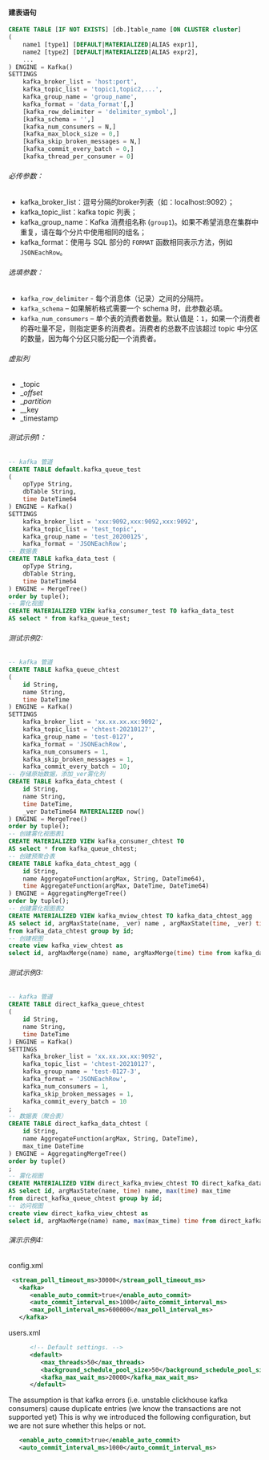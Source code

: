#### 建表语句

```sql
CREATE TABLE [IF NOT EXISTS] [db.]table_name [ON CLUSTER cluster]
(
    name1 [type1] [DEFAULT|MATERIALIZED|ALIAS expr1],
    name2 [type2] [DEFAULT|MATERIALIZED|ALIAS expr2],
    ...
) ENGINE = Kafka()
SETTINGS
    kafka_broker_list = 'host:port',
    kafka_topic_list = 'topic1,topic2,...',
    kafka_group_name = 'group_name',
    kafka_format = 'data_format'[,]
    [kafka_row_delimiter = 'delimiter_symbol',]
    [kafka_schema = '',]
    [kafka_num_consumers = N,]
    [kafka_max_block_size = 0,]
    [kafka_skip_broken_messages = N,]
    [kafka_commit_every_batch = 0,]
    [kafka_thread_per_consumer = 0]
```

###### 必传参数：

- kafka_broker_list：逗号分隔的broker列表（如：localhost:9092）；
- kafka_topic_list：kafka topic 列表；
- kafka_group_name：Kafka 消费组名称 (`group1`)。如果不希望消息在集群中重复，请在每个分片中使用相同的组名；
- kafka_format：使用与 SQL 部分的 `FORMAT` 函数相同表示方法，例如 `JSONEachRow`。

###### 选填参数：

- `kafka_row_delimiter` - 每个消息体（记录）之间的分隔符。
- `kafka_schema` – 如果解析格式需要一个 schema 时，此参数必填。
- `kafka_num_consumers` – 单个表的消费者数量。默认值是：`1`，如果一个消费者的吞吐量不足，则指定更多的消费者。消费者的总数不应该超过 topic 中分区的数量，因为每个分区只能分配一个消费者。

###### 虚拟列

- _topic
- __offset_
- __partition_
- __key
- _timestamp

###### 测试示例1：

```sql
-- kafka 管道
CREATE TABLE default.kafka_queue_test
(
    opType String,
    dbTable String,
    time DateTime64
) ENGINE = Kafka()
SETTINGS
    kafka_broker_list = 'xxx:9092,xxx:9092,xxx:9092',
    kafka_topic_list = 'test_topic',
    kafka_group_name = 'test_20200125',
    kafka_format = 'JSONEachRow';
-- 数据表
CREATE TABLE kafka_data_test (
    opType String,
    dbTable String,
    time DateTime64
) ENGINE = MergeTree()
order by tuple();
-- 雾化视图
CREATE MATERIALIZED VIEW kafka_consumer_test TO kafka_data_test
AS select * from kafka_queue_test;
```

###### 测试示例2:

```sql
-- kafka 管道
CREATE TABLE kafka_queue_chtest
(
    id String,
    name String,
    time DateTime
) ENGINE = Kafka()
SETTINGS
    kafka_broker_list = 'xx.xx.xx.xx:9092',
    kafka_topic_list = 'chtest-20210127',
    kafka_group_name = 'test-0127',
    kafka_format = 'JSONEachRow',
    kafka_num_consumers = 1,
    kafka_skip_broken_messages = 1,
    kafka_commit_every_batch = 10;
-- 存储原始数据，添加_ver雾化列
CREATE TABLE kafka_data_chtest (
    id String,
    name String,
    time DateTime,
    _ver DateTime64 MATERIALIZED now()
) ENGINE = MergeTree()
order by tuple();
-- 创建雾化视图表1
CREATE MATERIALIZED VIEW kafka_consumer_chtest TO 
AS select * from kafka_queue_chtest;
-- 创建预聚合表
CREATE TABLE kafka_data_chtest_agg (
    id String,
    name AggregateFunction(argMax, String, DateTime64),
    time AggregateFunction(argMax, DateTime, DateTime64)
) ENGINE = AggregatingMergeTree()
order by tuple();
-- 创建雾化视图表2
CREATE MATERIALIZED VIEW kafka_mview_chtest TO kafka_data_chtest_agg
AS select id, argMaxState(name, _ver) name , argMaxState(time, _ver) time
from kafka_data_chtest group by id;
-- 创建视图
create view kafka_view_chtest as 
select id, argMaxMerge(name) name, argMaxMerge(time) time from kafka_data_chtest_agg group by id;
```

###### 测试示例3:

```sql
-- kafka 管道
CREATE TABLE direct_kafka_queue_chtest
(
    id String,
    name String,
    time DateTime
) ENGINE = Kafka()
SETTINGS
    kafka_broker_list = 'xx.xx.xx.xx:9092',
    kafka_topic_list = 'chtest-20210127',
    kafka_group_name = 'test-0127-3',
    kafka_format = 'JSONEachRow',
    kafka_num_consumers = 1,
    kafka_skip_broken_messages = 1,
    kafka_commit_every_batch = 10
;
-- 数据表（聚合表）
CREATE TABLE direct_kafka_data_chtest (
    id String,
    name AggregateFunction(argMax, String, DateTime),
    max_time DateTime
) ENGINE = AggregatingMergeTree()
order by tuple()
;
-- 雾化视图
CREATE MATERIALIZED VIEW direct_kafka_mview_chtest TO direct_kafka_data_chtest
AS select id, argMaxState(name, time) name, max(time) max_time
from direct_kafka_queue_chtest group by id;
-- 访问视图
create view direct_kafka_view_chtest as 
select id, argMaxMerge(name) name, max(max_time) time from direct_kafka_data_chtest group by id;
```

###### 演示示例4:





config.xml

```xml
 <stream_poll_timeout_ms>30000</stream_poll_timeout_ms>
   <kafka>
      <enable_auto_commit>true</enable_auto_commit>
      <auto_commit_interval_ms>1000</auto_commit_interval_ms>
      <max_poll_interval_ms>600000</max_poll_interval_ms>
   </kafka>
```

users.xml

```xml
      <!-- Default settings. -->
      <default>
         <max_threads>50</max_threads>
         <background_schedule_pool_size>50</background_schedule_pool_size>
         <kafka_max_wait_ms>20000</kafka_max_wait_ms>
      </default>
```

The assumption is that kafka errors (i.e. unstable clickhouse kafka consumers) cause duplicate entries (we know the transactions are not supported yet) This is why we introduced the following configuration, but we are not sure whether this helps or not.

```xml
   <enable_auto_commit>true</enable_auto_commit>
   <auto_commit_interval_ms>1000</auto_commit_interval_ms>
```